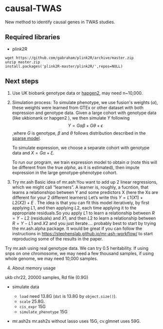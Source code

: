 # causal-TWAS

New method to identify causal genes in TWAS studies. 


## Required libraries

* plink2R
```
wget https://github.com/gabraham/plink2R/archive/master.zip
unzip master.zip
install.packages('plink2R-master/plink2R/',repos=NULL)
```

## Next steps

1. Use UK biobank genotype data or [hapgen2](https://mathgen.stats.ox.ac.uk/genetics_software/hapgen/hapgen2.html), may need n~10,000.

2. Simulation process:
To simulate phenotype, we use fusion's weights ($\alpha$), these weights were learned from GTEx or other dataset with both expression and genotype data. Given a large cohort with genotype data (like ukbionank or hapgen2 ), we then simulate $Y$ following 
$$Y= G\alpha\beta + G\theta+ \epsilon$$ ,where $G$ is genotype, $\beta$ and $\theta$ follows distribution described in the [sparse model](sparse_model.html). 

    To simulate expression, we choose a separate cohort with genotype data and $X =  G\alpha + \xi$. 

    To run our program, we train expression model to obtain $\alpha$ (note this will be different from the true $alpha$, as it is estimated), then impute expression in the large genotype-phenotype cohort.

3. Try mr.ash
Basic idea of mr.ash:You want to add up 2 linear regressions, which we might call “learners”.
A learner is, roughly, a fucntion, that learns a relationshipo between Y and some predictors X
(here the Xs are different for your 2 different learners) Let’s write this $Y=L1(X1) + L2(X2) + E$
. The idea is that you can fit this model iteratively, by first applying $L1$, and then applying $L2$, each time applying it to the appropriate residuals.So you apply $L1$ to learn a relationship between $R=Y-L2$ (residuals) and $X1$, and then $L2$ to learn a relationship between $R=Y-L1$ and $X2$ and you just iterate….
probably best to start by trying the mr.ash.alpha package. It would be great if you can follow the instructions in https://stephenslab.github.io/mr-ash-workflow/ to start reproducing some of the results in the paper.

Try mr.ash using real genotype data. We can try 0.5 heritability. If using snps on one chromosome, we may need a few thousand samples, if using whole genome, we may need 10,000 samples. 
    
4. About memory usage

ukb chr22, 20000 samples, Rd file (0.9G)

* simulate data

  - `load` need 13.8G (`dat` is 13.8G by `object.size()`).
  - `scale` 25.8G.
  - `cis_expr` 15G
  - `simulate_phenotype` 15G

* mr.ash2s
mr.ash2s without lasso uses 15G, cv.glmnet uses 59G.


